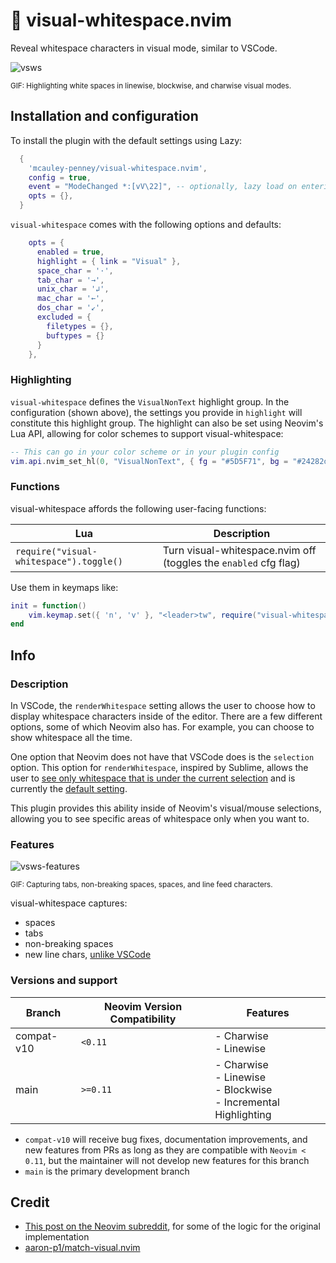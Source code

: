 # 🔎 visual-whitespace.nvim

Reveal whitespace characters in visual mode, similar to VSCode.

![vsws](https://github.com/user-attachments/assets/c61f985b-f6ef-4686-9be7-c145b30bb64f)

<sub>GIF: Highlighting white spaces in linewise, blockwise, and charwise visual modes.</sub>

## Installation and configuration

To install the plugin with the default settings using Lazy:

```lua
  {
    'mcauley-penney/visual-whitespace.nvim',
    config = true,
    event = "ModeChanged *:[vV\22]", -- optionally, lazy load on entering visual mode
    opts = {},
  }
```

`visual-whitespace` comes with the following options and defaults:

```lua
    opts = {
      enabled = true,
      highlight = { link = "Visual" },
      space_char = '·',
      tab_char = '→',
      unix_char = '↲',
      mac_char = '←',
      dos_char = '↙',
      excluded = {
        filetypes = {},
        buftypes = {}
      }
    },
```

### Highlighting

`visual-whitespace` defines the `VisualNonText` highlight group. In the configuration (shown above), the settings you provide in `highlight` will constitute this highlight group. The highlight can also be set using Neovim's Lua API, allowing for color schemes to support visual-whitespace:

```lua
-- This can go in your color scheme or in your plugin config
vim.api.nvim_set_hl(0, "VisualNonText", { fg = "#5D5F71", bg = "#24282d"})
```

### Functions

visual-whitespace affords the following user-facing functions:

| Lua                                     | Description                                                      |
| --------------------------------------- | ---------------------------------------------------------------- |
| `require("visual-whitespace").toggle()` | Turn visual-whitespace.nvim off (toggles the `enabled` cfg flag) |

Use them in keymaps like:

```lua
init = function()
    vim.keymap.set({ 'n', 'v' }, "<leader>tw", require("visual-whitespace").toggle, {})
end
```

## Info

### Description

In VSCode, the `renderWhitespace` setting allows the user to choose how to display whitespace characters inside of the editor. There are a few different options, some of which Neovim also has. For example, you can choose to show whitespace all the time.

One option that Neovim does not have that VSCode does is the `selection` option. This option for `renderWhitespace`, inspired by Sublime, allows the user to [see only whitespace that is under the current selection](https://github.com/microsoft/vscode/issues/1477) and is currently the [default setting](https://code.visualstudio.com/docs/reference/default-settings).

This plugin provides this ability inside of Neovim's visual/mouse selections, allowing you to see specific areas of whitespace only when you want to.

### Features

![vsws-features](https://github.com/user-attachments/assets/af2dda8d-35c3-4841-8fd2-f1768b8f97f3)

<sub>GIF: Capturing tabs, non-breaking spaces, spaces, and line feed characters.</sub>

visual-whitespace captures:

- spaces
- tabs
- non-breaking spaces
- new line chars, [unlike VSCode](https://github.com/microsoft/vscode/issues/12223)

### Versions and support

| Branch     | Neovim Version Compatibility | Features                                                              |
| ---------- | ---------------------------- | --------------------------------------------------------------------- |
| compat-v10 | `<0.11`                      | - Charwise<br>- Linewise                                              |
| main       | `>=0.11`                     | - Charwise<br>- Linewise<br>- Blockwise<br>- Incremental Highlighting |

- `compat-v10` will receive bug fixes, documentation improvements, and new features from PRs as long as they are compatible with `Neovim < 0.11`, but the maintainer will not develop new features for this branch
- `main` is the primary development branch

## Credit

- [This post on the Neovim subreddit](https://www.reddit.com/r/neovim/comments/1b1sv3a/function_to_get_visually_selected_text/), for some of the logic for the original implementation
- [aaron-p1/match-visual.nvim](https://github.com/aaron-p1/match-visual.nvim)
